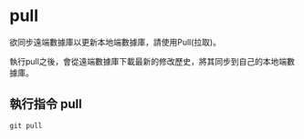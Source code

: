 # pull

欲同步遠端數據庫以更新本地端數據庫，請使用Pull(拉取)。

執行pull之後，會從遠端數據庫下載最新的修改歷史，將其同步到自己的本地端數據庫。

## 執行指令 pull

`git pull`
